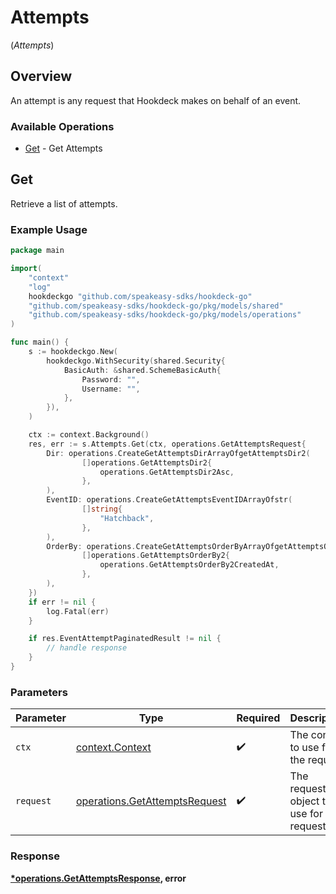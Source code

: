 # Attempts
(*Attempts*)

## Overview

An attempt is any request that Hookdeck makes on behalf of an event.

### Available Operations

* [Get](#get) - Get Attempts

## Get

Retrieve a list of attempts.

### Example Usage

```go
package main

import(
	"context"
	"log"
	hookdeckgo "github.com/speakeasy-sdks/hookdeck-go"
	"github.com/speakeasy-sdks/hookdeck-go/pkg/models/shared"
	"github.com/speakeasy-sdks/hookdeck-go/pkg/models/operations"
)

func main() {
    s := hookdeckgo.New(
        hookdeckgo.WithSecurity(shared.Security{
            BasicAuth: &shared.SchemeBasicAuth{
                Password: "",
                Username: "",
            },
        }),
    )

    ctx := context.Background()
    res, err := s.Attempts.Get(ctx, operations.GetAttemptsRequest{
        Dir: operations.CreateGetAttemptsDirArrayOfgetAttemptsDir2(
                []operations.GetAttemptsDir2{
                    operations.GetAttemptsDir2Asc,
                },
        ),
        EventID: operations.CreateGetAttemptsEventIDArrayOfstr(
                []string{
                    "Hatchback",
                },
        ),
        OrderBy: operations.CreateGetAttemptsOrderByArrayOfgetAttemptsOrderBy2(
                []operations.GetAttemptsOrderBy2{
                    operations.GetAttemptsOrderBy2CreatedAt,
                },
        ),
    })
    if err != nil {
        log.Fatal(err)
    }

    if res.EventAttemptPaginatedResult != nil {
        // handle response
    }
}
```

### Parameters

| Parameter                                                                      | Type                                                                           | Required                                                                       | Description                                                                    |
| ------------------------------------------------------------------------------ | ------------------------------------------------------------------------------ | ------------------------------------------------------------------------------ | ------------------------------------------------------------------------------ |
| `ctx`                                                                          | [context.Context](https://pkg.go.dev/context#Context)                          | :heavy_check_mark:                                                             | The context to use for the request.                                            |
| `request`                                                                      | [operations.GetAttemptsRequest](../../models/operations/getattemptsrequest.md) | :heavy_check_mark:                                                             | The request object to use for the request.                                     |


### Response

**[*operations.GetAttemptsResponse](../../models/operations/getattemptsresponse.md), error**

